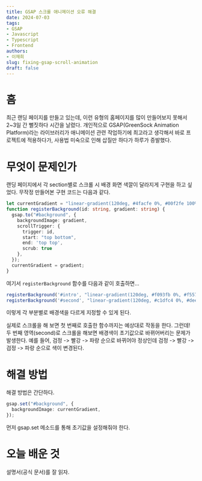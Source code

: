 ```yaml
---
title: GSAP 스크롤 애니메이션 오류 해결
date: 2024-07-03
tags:
- GSAP
- Javascript
- Typescript
- Frontend
authors:
- 이재희
slug: fixing-gsap-scroll-animation
draft: false
---
```


# 흠

최근 랜딩 페이지를 만들고 있는데, 이런 유형의 홈페이지를 많이 만들어보지 못해서 2~3일 간 뻘짓하다 시간을 날렸다. 개인적으로 GSAP(GreenSock Animation Platform)라는 라이브러리가 애니메이션 관련 작업하기에 최고라고 생각해서 바로 프로젝트에 적용하다가, 사용법 미숙으로 인해 삽질만 하다가 하루가 증발했다. 

# 무엇이 문제인가

랜딩 페이지에서 각 section별로 스크롤 시 배경 화면 색깔이 달라지게 구현을 하고 싶었다. 무작정 만들어본 구현 코드는 다음과 같다.

````typescript
let currentGradient = "linear-gradient(120deg, #4facfe 0%, #00f2fe 100%)";
function registerBackground(id: string, gradient: string) {
  gsap.to("#background", {
    backgroundImage: gradient,
    scrollTrigger: {
      trigger: id,
      start: "top bottom",
      end: 'top top',
      scrub: true
    },
  });
  currentGradient = gradient;
}
````

여기서 `registerBackground` 함수를 다음과 같이 호출하면...

````typescript
registerBackground('#intro', "linear-gradient(120deg, #f093fb 0%, #f5576c 100%)");
registerBackground('#second', "linear-gradient(120deg, #c1dfc4 0%, #deecdd 100%)")
````

이렇게 각 부분별로 배경색을 다르게 지정할 수 있게 된다.

실제로 스크롤을 해 보면 첫 번째로 호출한 함수까지는 예상대로 작동을 한다.
그런데! 두 번째 영역(second)로 스크롤을 해보면 배경색이 초기값으로 바뀌어버리는 문제가 발생한다.
예를 들어, 검정 -> 빨강 -> 파랑 순으로 바뀌어야 정상인데 검정 -> 빨강 -> 검정 -> 파랑 순으로 색이 변경된다.

# 해결 방법

해결 방법은 간단하다.

````typescript
gsap.set("#background", {
  backgroundImage: currentGradient,
});
````

먼저 gsap.set 메소드를 통해 초기값을 설정해줘야 한다.

# 오늘 배운 것

설명서(공식 문서)를 잘 읽자.

